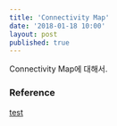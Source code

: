 ```yaml
---
title: 'Connectivity Map'
date: '2018-01-18 10:00'
layout: post
published: true
---
```


Connectivity Map에 대해서. 

### Reference

[test](google.com)



